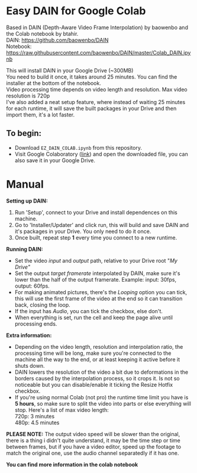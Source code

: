 # Easy DAIN for Google Colab

Based in DAIN (Depth-Aware Video Frame Interpolation) by baowenbo and the Colab notebook by btahir.
<br>DAIN: https://github.com/baowenbo/DAIN
<br>Notebook: https://raw.githubusercontent.com/baowenbo/DAIN/master/Colab_DAIN.ipynb

This will install DAIN in your Google Drive (~300MB)
<br>You need to build it once, it takes around 25 minutes. You can find the installer at the bottom of the notebook.
<br>Video processing time depends on video length and resolution. Max video resolution is 720p
<br>I've also added a neat setup feature, where instead of waiting 25 minutes for each runtime, it will save the built packages in your Drive and then import them, it's a lot faster.

## To begin:

* Download <code>EZ_DAIN_COLAB.ipynb</code> from this repository.
* Visit Google Colaboratory (<a href="https://colab.research.google.com/" rel="nofollow">link</a>) and open the downloaded file, you can also save it in your Google Drive.

# Manual
**Setting up DAIN:**

1.   Run 'Setup', connect to your Drive and install dependences on this machine.
2.   Go to 'Installer/Updater' and click run, this will build and save DAIN and it's packages in your Drive. You only need to do it once.
3.   Once built, repeat step **1** every time you connect to a new runtime.

**Running DAIN:**


*   Set the video *input* and *output* path, relative to your Drive root "*My Drive"*
*   Set the output *target framerate* interpolated by DAIN, make sure it's lower than the half of the output framerate. Example: input: 30fps, output: 60fps.
*   For making animated pictures, there's the *Looping* option you can tick, this will use the first frame of the video at the end so it can transition back, closing the loop.
*   If the input has *Audio*, you can tick the checkbox, else don't.
*   When everything is set, run the cell and keep the page alive until processing ends.


**Extra information:**
*   Depending on the video length, resolution and interpolation ratio, the processing time will be long, make sure you're connected to the machine all the way to the end, or at least keeping it active before it shuts down.
*  DAIN lowers the resolution of the video a bit due to deformations in the borders caused by the interpolation process, so it crops it. Is not so noticeable but you can disable/enable it ticking the Resize Hotfix checkbox.
*  If you're using normal Colab (not pro) the runtime time limit you have is **5 hours**, so make sure to split the video into parts or else everything will stop. 
Here's a list of max video length:
   <br> 720p: 3 minutes
   <br> 480p: 4.5 minutes

**PLEASE NOTE:** The output video speed will be slower than the original, there is a thing i didn't quite understand, it may be the time step or time between frames, but if you have a video editor, speed up the footage to match the original one, use the audio channel separatedly if it has one.

**You can find more information in the colab notebook**

